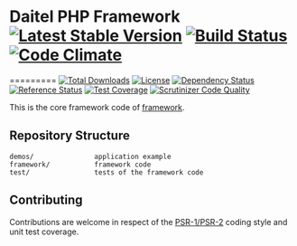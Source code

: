 # Daitel PHP Framework [![Latest Stable Version](https://poser.pugx.org/daitel/framework/v/stable.svg)](https://packagist.org/packages/daitel/framework) [![Build Status](https://scrutinizer-ci.com/g/daitel/framework/badges/build.png?b=master)](https://scrutinizer-ci.com/g/daitel/framework/build-status/master) [![Code Climate](https://codeclimate.com/repos/545f742c6956805fae19c880/badges/ffdc1406935135a876a8/gpa.svg)](https://codeclimate.com/repos/545f742c6956805fae19c880/feed)
=========
[![Total Downloads](https://poser.pugx.org/daitel/framework/downloads.svg)](https://packagist.org/packages/daitel/framework)
[![License](https://poser.pugx.org/daitel/framework/license.svg)](https://packagist.org/packages/daitel/framework)
[![Dependency Status](https://www.versioneye.com/php/daitel:framework/0.1.2/badge.svg)](https://www.versioneye.com/php/daitel:framework/0.1.2)
[![Reference Status](https://www.versioneye.com/php/daitel:framework/reference_badge.svg?style=flat)](https://www.versioneye.com/php/daitel:framework/references)
[![Test Coverage](https://codeclimate.com/repos/545f742c6956805fae19c880/badges/ffdc1406935135a876a8/coverage.svg)](https://codeclimate.com/repos/545f742c6956805fae19c880/feed)
[![Scrutinizer Code Quality](https://scrutinizer-ci.com/g/daitel/framework/badges/quality-score.png?b=master)](https://scrutinizer-ci.com/g/daitel/framework/?branch=master)

This is the core framework code of [framework](https://github.com/daitel/framework).

Repository Structure
-------------------

```
demos/               application example
framework/           framework code
test/                tests of the framework code
```

Contributing
-------------------

Contributions are welcome in respect of the [PSR-1/PSR-2](https://github.com/php-fig/fig-standards/blob/master/accepted/PSR-2-coding-style-guide.md) coding style and unit test coverage.


